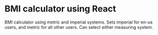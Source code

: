 # BMI calculator using React

BMI calculator using metric and imperial systems. Sets imperial for en-us users, and metric for all other users. Can select either measuring system.